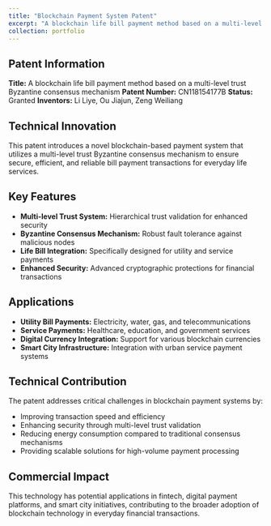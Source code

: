 ```yaml
---
title: "Blockchain Payment System Patent"
excerpt: "A blockchain life bill payment method based on a multi-level trust Byzantine consensus mechanism - CN118154177B (Granted)<br/>Innovative blockchain solution for secure and efficient payment systems."
collection: portfolio
---
```


## Patent Information
**Title:** A blockchain life bill payment method based on a multi-level trust Byzantine consensus mechanism
**Patent Number:** CN118154177B
**Status:** Granted
**Inventors:** Li Liye, Ou Jiajun, Zeng Weiliang

## Technical Innovation
This patent introduces a novel blockchain-based payment system that utilizes a multi-level trust Byzantine consensus mechanism to ensure secure, efficient, and reliable bill payment transactions for everyday life services.

## Key Features
- **Multi-level Trust System:** Hierarchical trust validation for enhanced security
- **Byzantine Consensus Mechanism:** Robust fault tolerance against malicious nodes
- **Life Bill Integration:** Specifically designed for utility and service payments
- **Enhanced Security:** Advanced cryptographic protections for financial transactions

## Applications
- **Utility Bill Payments:** Electricity, water, gas, and telecommunications
- **Service Payments:** Healthcare, education, and government services
- **Digital Currency Integration:** Support for various blockchain currencies
- **Smart City Infrastructure:** Integration with urban service payment systems

## Technical Contribution
The patent addresses critical challenges in blockchain payment systems by:
- Improving transaction speed and efficiency
- Enhancing security through multi-level trust validation
- Reducing energy consumption compared to traditional consensus mechanisms
- Providing scalable solutions for high-volume payment processing

## Commercial Impact
This technology has potential applications in fintech, digital payment platforms, and smart city initiatives, contributing to the broader adoption of blockchain technology in everyday financial transactions.